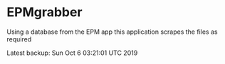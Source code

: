 # EPMgrabber
Using a database from the EPM app this application scrapes the files as required


Latest backup: Sun Oct 6 03:21:01 UTC 2019
